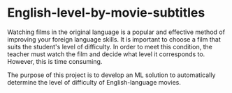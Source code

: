 # English-level-by-movie-subtitles

Watching films in the original language is a popular and effective method of improving your foreign language skills. It is important to choose a film that suits the student's level of difficulty. In order to meet this condition, the teacher must watch the film and decide what level it corresponds to. However, this is time consuming.

The purpose of this project is to develop an ML solution to automatically determine the level of difficulty of English-language movies.
